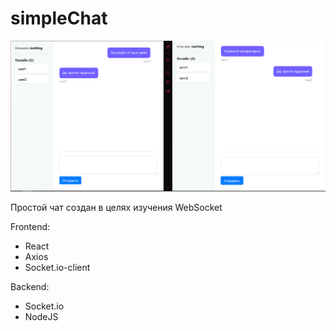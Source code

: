 # simpleChat

![Скриншрт чата](img/chat_github.PNG)


Простой чат создан в целях изучения WebSocket

Frontend:
  - React
  - Axios
  - Socket.io-client

Backend:
  - Socket.io
  - NodeJS
